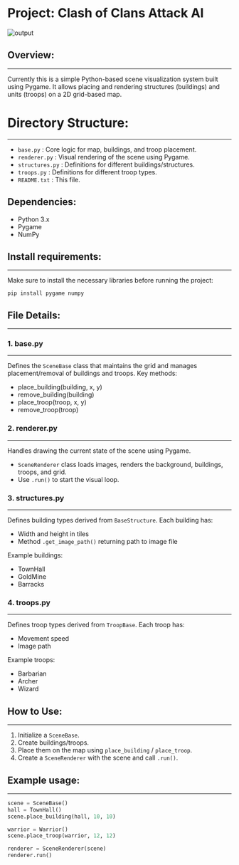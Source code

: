 # Project: Clash of Clans Attack AI

![output](https://github.com/user-attachments/assets/ff410b9a-4537-45ae-aaf0-df9721cc29d6)


## Overview:
---------
Currently this is a simple Python-based scene visualization system built using Pygame. It allows placing and rendering structures (buildings) and units (troops) on a 2D grid-based map.

# Directory Structure:
--------------------
- `base.py`        : Core logic for map, buildings, and troop placement.
- `renderer.py`    : Visual rendering of the scene using Pygame.
- `structures.py`  : Definitions for different buildings/structures.
- `troops.py`      : Definitions for different troop types.
- `README.txt`     : This file.

## Dependencies:
- Python 3.x
- Pygame
- NumPy

## Install requirements:
---------------------
Make sure to install the necessary libraries before running the project:

    pip install pygame numpy

## File Details:
-------------

### 1. base.py
-----------
Defines the `SceneBase` class that maintains the grid and manages placement/removal of buildings and troops. 
Key methods:
- place_building(building, x, y)
- remove_building(building)
- place_troop(troop, x, y)
- remove_troop(troop)

### 2. renderer.py
--------------
Handles drawing the current state of the scene using Pygame.
- `SceneRenderer` class loads images, renders the background, buildings, troops, and grid.
- Use `.run()` to start the visual loop.

### 3. structures.py
----------------
Defines building types derived from `BaseStructure`. Each building has:
- Width and height in tiles
- Method `.get_image_path()` returning path to image file

Example buildings:
- TownHall
- GoldMine
- Barracks

### 4. troops.py
------------
Defines troop types derived from `TroopBase`. Each troop has:
- Movement speed
- Image path

Example troops:
- Barbarian
- Archer
- Wizard

## How to Use:
-----------
1. Initialize a `SceneBase`.
2. Create buildings/troops.
3. Place them on the map using `place_building` / `place_troop`.
4. Create a `SceneRenderer` with the scene and call `.run()`.

## Example usage:
--------------
```python
scene = SceneBase()
hall = TownHall()
scene.place_building(hall, 10, 10)

warrior = Warrior()
scene.place_troop(warrior, 12, 12)

renderer = SceneRenderer(scene)
renderer.run()
